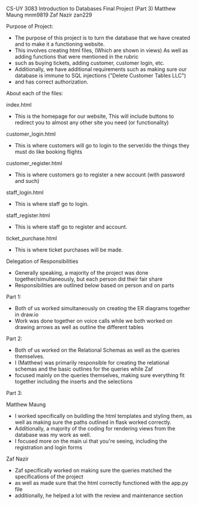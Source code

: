CS-UY 3083 Introduction to Databases Final Project (Part 3)
Matthew Maung mnm9819
Zaf Nazir zan229

Purpose of Project:
* The purpose of this project is to turn the database that we have created and to make it a functioning website.
* This involves creating html files, (Which are shown in views) As well as adding functions that were mentioned in the rubric
* such as buying tickets, adding customer, customer login, etc.
* Additionally, we have additional requirements such as making sure our database is immune to SQL injections ("Delete Customer Tables LLC")
* and has correct authorization.

About each of the files:

index.html
* This is the homepage for our website, This will include buttons to redirect you to almost any other site you need (or functionality)

customer_login.html
* This is where customers will go to login to the server/do the things they must do like booking flights

customer_register.html
* This is where customers go to register a new account (with password and such)

staff_login.html
* This is where staff go to login.

staff_register.html
* This is where staff go to register and account.

ticket_purchase.html
* This is where ticket purchases will be made.

Delegation of Responsibilities
* Generally speaking, a majority of the project was done together/simultaneously, but each person did their fair share
* Responsibilities are outlined below based on person and on parts

Part 1:
* Both of us worked simultaneously on creating the ER diagrams together in draw.io
* Work was done together on voice calls while we both worked on drawing arrows as well as outline the different tables

Part 2:
* Both of us worked on the Relational Schemas as well as the queries themselves. 
* I (Matthew) was primarily responsible for creating the relational schemas and the basic outlines for the queries while Zaf 
* focused mainly on the queries themselves, making sure everything fit together including the inserts and the selections

Part 3:

Matthew Maung
* I worked specifically on buildling the html templates and styling them, as well as making sure the paths outlined in flask worked correctly. 
* Additionally, a majority of the coding for rendering views from the database was my work as well. 
* I focused more on the main ui that you're seeing, including the registration and login forms

Zaf Nazir
* Zaf specifically worked on making sure the queries matched the specifications of the project
* as well as made sure that the html correctly functioned with the app.py file
* additionally, he helped a lot with the review and maintenance section
